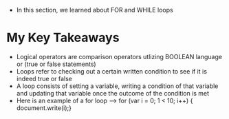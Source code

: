* In this section, we learned about FOR and WHILE loops 

# My Key Takeaways
- Logical operators are comparison operators utlizing BOOLEAN language or (true or false statements)
- Loops refer to checking out a certain written condition to see if it is indeed true or false
- A loop consists of setting a variable, writing a condition of that variable and updating that variable once the outcome of the condition is met
- Here is an example of a for loop --> for (var i = 0; 1 < 10; i++) {
 document.write(i);}
